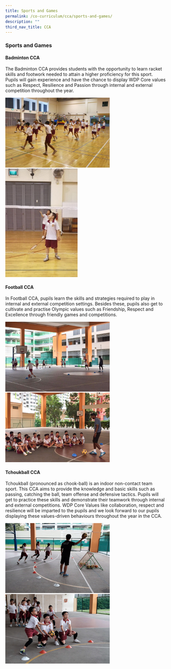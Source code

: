 ```yaml
---
title: Sports and Games
permalink: /co-curriculum/cca/sports-and-games/
description: ""
third_nav_title: CCA
---
```

### **Sports and Games**
#### **Badminton CCA**
The Badminton CCA provides students with the opportunity to learn racket skills and footwork needed to attain a higher proficiency for this sport. Pupils will gain experience and have the chance to display WDP Core values such as Respect, Resilience and Passion through internal and external competition throughout the year.

<img src="/images/sng1.jpg" style="width:65%">

<img src="/images/sng2.jpg" style="width:45%">

#### **Football CCA**
In Football CCA, pupils learn the skills and strategies required to play in internal and external competition settings. Besides these, pupils also get to cultivate and practise Olympic values such as Friendship, Respect and Excellence through friendly games and competitions.

<img src="/images/sng3.jpg" style="width:65%">

<img src="/images/sng4.jpg" style="width:65%">

#### **Tchoukball CCA**
Tchoukball (pronounced as chook-ball) is an indoor non-contact team sport. This CCA aims to provide the knowledge and basic skills such as passing, catching the ball, team offense and defensive tactics. Pupils will get to practice these skills and demonstrate their teamwork through internal and external competitions. WDP Core Values like collaboration, respect and resilience will be imparted to the pupils and we look forward to our pupils displaying these values-driven behaviours throughout the year in the CCA.

<img src="/images/sng5.jpg" style="width:65%">

<img src="/images/sng6.jpg" style="width:65%">
